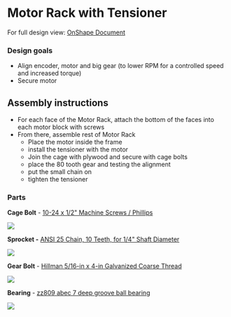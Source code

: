 # Motor Rack with Tensioner

[](https://www.notion.so/b14fb029b89f4ad78e4b3ff05a2afd27#2b11aa693d39482c88f6dafba5edf6fc)

[](https://www.notion.so/b14fb029b89f4ad78e4b3ff05a2afd27#5658852badc34c008f0e2ad05318c958)

For full design view: [OnShape Document](https://cad.onshape.com/documents/c35a5db4d6efdd4b831e7e66/w/d232ff81f911a9e59ca8bc06/e/0a6c8383d003cd06b363736f)

### Design goals

- Align encoder, motor and big gear (to lower RPM for a controlled speed and increased torque)
- Secure motor

## Assembly instructions

- For each face of the Motor Rack, attach the bottom of the faces into each motor block with screws
- From there, assemble rest of Motor Rack
    - Place the motor inside the frame
    - install the tensioner with the motor
    - Join the cage with plywood and secure with cage bolts
    - place the 80 tooth gear and testing the alignment
    - put the small chain on
    - tighten the tensioner

[](https://www.notion.so/b14fb029b89f4ad78e4b3ff05a2afd27#08a52fa4c85e42bca7572da845cf6f6e)

### Parts

**Cage Bolt** - [10-24 x 1/2" Machine Screws / Phillips](https://www.mcmaster.com/91772a253)

![](https://www.mcmaster.com/mvB/Contents/gfx/ImageCache/917/91772A253p1-b01-digitall@2x_636619301374924024.png)

**Sprocket -** [ANSI 25 Chain, 10 Teeth, for 1/4" Shaft Diameter](https://www.mcmaster.com/6799k2)

![](https://www.mcmaster.com/mvB/Contents/gfx/ImageCache/679/6799K2p1-d03b-digitall@2x_636870476790198650.png)

**Gear Bolt** - [Hillman 5/16-in x 4-in Galvanized Coarse Thread](https://www.lowes.com/pd/Hillman-5-16-in-x-4-in-Coarse-Thread-Carriage-Bolt/1000381581)

![](https://mobileimages.lowes.com/product/converted/008236/008236638325.jpg?size=xl)

**Bearing** - [zz809 abec 7 deep groove ball bearing](https://www.alibaba.com/product-detail/High-precision-zz809-abec-7-deep_60718249836.html?spm=a2700.7724857.main07.17.1bd252feC2zsEu)

![](https://sc01.alicdn.com/kf/HTB191g3fJzJ8KJjSspkq6zF7VXaj/High-precision-zz809-abec-7-deep-groove.jpg)

